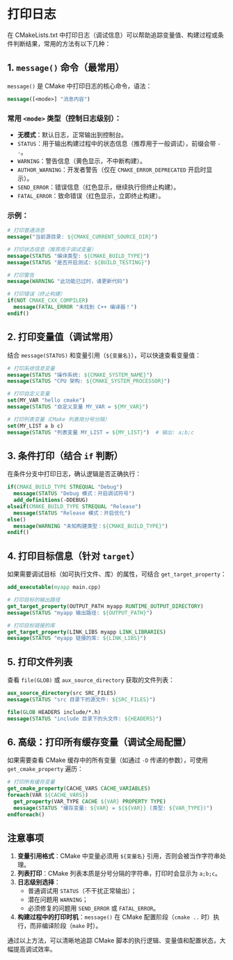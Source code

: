 # 打印日志

在 CMakeLists.txt 中打印日志（调试信息）可以帮助追踪变量值、构建过程或条件判断结果，常用的方法有以下几种：

## 1. `message()` 命令（最常用）

`message()` 是 CMake 中打印日志的核心命令，语法：  

```cmake
message([<mode>] "消息内容")
```

### 常用 `<mode>` 类型（控制日志级别）：

- **无模式**：默认日志，正常输出到控制台。  
- `STATUS`：用于输出构建过程中的状态信息（推荐用于一般调试），前缀会带 `--`。  
- `WARNING`：警告信息（黄色显示，不中断构建）。  
- `AUTHOR_WARNING`：开发者警告（仅在 `CMAKE_ERROR_DEPRECATED` 开启时显示）。  
- `SEND_ERROR`：错误信息（红色显示，继续执行但终止构建）。  
- `FATAL_ERROR`：致命错误（红色显示，立即终止构建）。  

### 示例：

```cmake
# 打印普通消息
message("当前源目录: ${CMAKE_CURRENT_SOURCE_DIR}")

# 打印状态信息（推荐用于调试变量）
message(STATUS "编译类型: ${CMAKE_BUILD_TYPE}")
message(STATUS "是否开启测试: ${BUILD_TESTING}")

# 打印警告
message(WARNING "此功能已过时，请更新代码")

# 打印错误（终止构建）
if(NOT CMAKE_CXX_COMPILER)
  message(FATAL_ERROR "未找到 C++ 编译器！")
endif()
```

## 2. 打印变量值（调试常用）

结合 `message(STATUS)` 和变量引用（`${变量名}`），可以快速查看变量值：  

```cmake
# 打印系统信息变量
message(STATUS "操作系统: ${CMAKE_SYSTEM_NAME}")
message(STATUS "CPU 架构: ${CMAKE_SYSTEM_PROCESSOR}")

# 打印自定义变量
set(MY_VAR "hello cmake")
message(STATUS "自定义变量 MY_VAR = ${MY_VAR}")

# 打印列表变量（CMake 列表用分号分隔）
set(MY_LIST a b c)
message(STATUS "列表变量 MY_LIST = ${MY_LIST}")  # 输出: a;b;c
```

## 3. 条件打印（结合 `if` 判断）

在条件分支中打印日志，确认逻辑是否正确执行：  

```cmake
if(CMAKE_BUILD_TYPE STREQUAL "Debug")
  message(STATUS "Debug 模式：开启调试符号")
  add_definitions(-DDEBUG)
elseif(CMAKE_BUILD_TYPE STREQUAL "Release")
  message(STATUS "Release 模式：开启优化")
else()
  message(WARNING "未知构建类型：${CMAKE_BUILD_TYPE}")
endif()
```

## 4. 打印目标信息（针对 `target`）

如果需要调试目标（如可执行文件、库）的属性，可结合 `get_target_property`：  

```cmake
add_executable(myapp main.cpp)

# 打印目标的输出路径
get_target_property(OUTPUT_PATH myapp RUNTIME_OUTPUT_DIRECTORY)
message(STATUS "myapp 输出路径: ${OUTPUT_PATH}")

# 打印目标链接的库
get_target_property(LINK_LIBS myapp LINK_LIBRARIES)
message(STATUS "myapp 链接的库: ${LINK_LIBS}")
```

## 5. 打印文件列表

查看 `file(GLOB)` 或 `aux_source_directory` 获取的文件列表：  

```cmake
aux_source_directory(src SRC_FILES)
message(STATUS "src 目录下的源文件: ${SRC_FILES}")

file(GLOB HEADERS include/*.h)
message(STATUS "include 目录下的头文件: ${HEADERS}")
```

## 6. 高级：打印所有缓存变量（调试全局配置）

如果需要查看 CMake 缓存中的所有变量（如通过 `-D` 传递的参数），可使用 `get_cmake_property` 遍历：  

```cmake
# 打印所有缓存变量
get_cmake_property(CACHE_VARS CACHE_VARIABLES)
foreach(VAR ${CACHE_VARS})
  get_property(VAR_TYPE CACHE ${VAR} PROPERTY TYPE)
  message(STATUS "缓存变量: ${VAR} = ${${VAR}} (类型: ${VAR_TYPE})")
endforeach()
```

## 注意事项

1. **变量引用格式**：CMake 中变量必须用 `${变量名}` 引用，否则会被当作字符串处理。  
2. **列表打印**：CMake 列表本质是分号分隔的字符串，打印时会显示为 `a;b;c`。  
3. **日志级别选择**：  
   - 普通调试用 `STATUS`（不干扰正常输出）；  
   - 潜在问题用 `WARNING`；  
   - 必须修复的问题用 `SEND_ERROR` 或 `FATAL_ERROR`。  
4. **构建过程中的打印时机**：`message()` 在 CMake 配置阶段（`cmake ..` 时）执行，而非编译阶段（`make` 时）。

通过以上方法，可以清晰地追踪 CMake 脚本的执行逻辑、变量值和配置状态，大幅提高调试效率。
